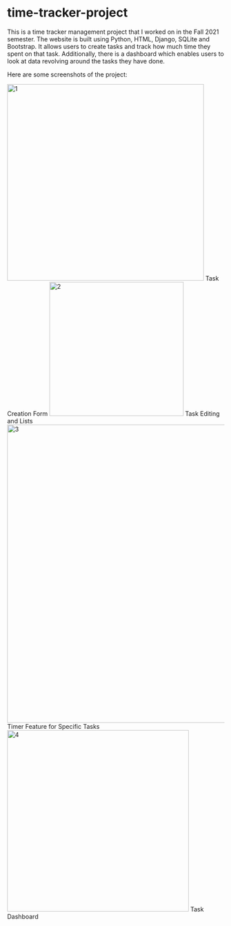 # time-tracker-project

This is a time tracker management project that I worked on in the Fall 2021 semester. 
The website is built using Python, HTML, Django, SQLite and Bootstrap. 
It allows users to create tasks and track how much time they spent on that task.
Additionally, there is a dashboard which enables users to look at data revolving around the tasks they have done.

Here are some screenshots of the project:

<img width="456" alt="1" src="https://user-images.githubusercontent.com/69475242/221667356-3b14c2fd-4b08-474f-b7a6-674e684b216a.png">
Task Creation Form

<img width="311" alt="2" src="https://user-images.githubusercontent.com/69475242/221667401-149c24c8-90e8-476c-86bc-7486c672da94.png">
Task Editing and Lists

<img width="692" alt="3" src="https://user-images.githubusercontent.com/69475242/221667453-604f8e62-15e2-47a4-b369-bc50abac8a71.png">
Timer Feature for Specific Tasks

<img width="421" alt="4" src="https://user-images.githubusercontent.com/69475242/221667492-297e3325-4a5d-426c-b45d-5db177a6bc72.png">
Task Dashboard
